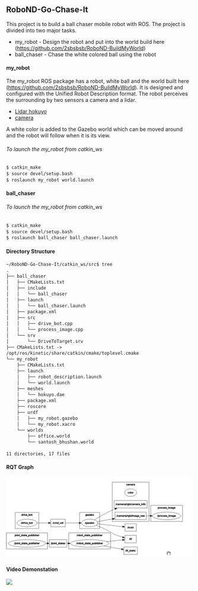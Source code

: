 ## RoboND-Go-Chase-It


This project is to build a ball chaser mobile robot with ROS. The project is divided into two major tasks.

* my_robot  - Design the robot and put into the world build here (https://github.com/2sbsbsb/RoboND-BuildMyWorld)
* ball_chaser - Chase the white colored ball using the robot


#### my_robot 

The my_robot ROS package has a robot, white ball and the world built here (https://github.com/2sbsbsb/RoboND-BuildMyWorld). 
It is designed and configured with the Unified Robot Description format. The robot perceives the surrounding by two sensors a camera and a lidar. 

 - [Lidar hokuyo](http://gazebosim.org/tutorials?tut=ros_gzplugins#GPULaser)
 - [camera](http://gazebosim.org/tutorials?tut=ros_gzplugins#Camera)
 
 
 A white color is added to the Gazebo world which can be moved around and the robot will follow when it is its view. 
 
 
 ###### To launch the my_robot from catkin_ws
 
 ```sh
$ catkin_make
$ source devel/setup.bash 
$ roslaunch my_robot world.launch
```
 
 
 
 #### ball_chaser 

 ###### To launch the my_robot from catkin_ws
```sh
$ catkin_make
$ source devel/setup.bash 
$ roslaunch ball_chaser ball_chaser.launch 
```

 
 

#### Directory Structure
```
~/RoboND-Go-Chase-It/catkin_ws/src$ tree
.
├── ball_chaser
│   ├── CMakeLists.txt
│   ├── include
│   │   └── ball_chaser
│   ├── launch
│   │   └── ball_chaser.launch
│   ├── package.xml
│   ├── src
│   │   ├── drive_bot.cpp
│   │   └── process_image.cpp
│   └── srv
│       └── DriveToTarget.srv
├── CMakeLists.txt -> /opt/ros/kinetic/share/catkin/cmake/toplevel.cmake
└── my_robot
    ├── CMakeLists.txt
    ├── launch
    │   ├── robot_description.launch
    │   └── world.launch
    ├── meshes
    │   └── hokuyo.dae
    ├── package.xml
    ├── roscore
    ├── urdf
    │   ├── my_robot.gazebo
    │   └── my_robot.xacro
    └── worlds
        ├── office.world
        └── santosh_bhushan.world

11 directories, 17 files
```


#### RQT Graph

![rqt_graph](https://github.com/2sbsbsb/RoboND-Go-Chase-It/blob/main/rqt_graph.png?raw=true)


#### Video Demonstation 
[<img src="https://i9.ytimg.com/vi/Ry_-DpFcquo/mq2.jpg?sqp=CJTlzf8F&rs=AOn4CLCsKvv-QaU3_yegSqabMT5oPeY_Qg" width="50%">](https://youtu.be/Ry_-DpFcquo>)



